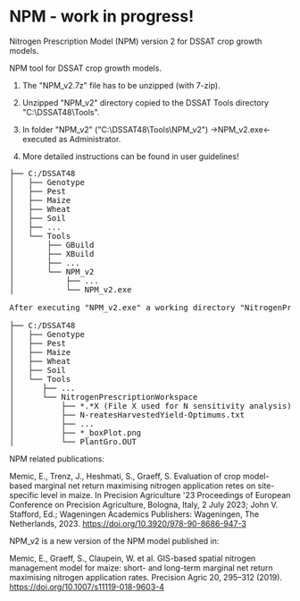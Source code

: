 # NPM - work in progress!

Nitrogen Prescription Model (NPM) version 2 for DSSAT crop growth models.

NPM tool for DSSAT crop growth models.

1. The "NPM_v2.7z" file has to be unzipped (with 7-zip). 

2. Unzipped "NPM_v2" directory copied to the DSSAT Tools directory "C:\DSSAT48\Tools". 

3. In folder "NPM_v2" ("C:\DSSAT48\Tools\NPM_v2")  ->NPM_v2.exe<- executed as Administrator.

4. More detailed instructions can be found in user guidelines!


<pre>
├── C:/DSSAT48
│   ├── Genotype
│   ├── Pest
│   ├── Maize
│   ├── Wheat
│   ├── Soil
│   ├── ...	
│   └── Tools
│       ├── GBuild
│       ├── XBuild
│       ├── ...
│       └── NPM_v2
│           ├── ...
│           └── NPM_v2.exe	

After executing "NPM_v2.exe" a working directory "NitrogenPrescriptionWorkspace" is created in "Tools" directory where optimization is conducted and optimization output files saved:

├── C:/DSSAT48
│   ├── Genotype
│   ├── Pest
│   ├── Maize
│   ├── Wheat
│   ├── Soil
│   └── Tools	
│      ├── ...	
│      └── NitrogenPrescriptionWorkspace
│          ├── *.*X (File X used for N sensitivity analysis)
│          ├── N-reatesHarvestedYield-Optimums.txt
│          ├── ...
│          ├── *_boxPlot.png	
│          └── PlantGro.OUT
</pre>

NPM related publications:

Memic, E., Trenz, J., Heshmati, S., Graeff, S. Evaluation of crop model-based marginal net return maximising nitrogen application retes on site-specific level in maize. In Precision Agriculture '23 Proceedings of European Conference on Precision Agriculture, Bologna, Italy, 2 July 2023; John V. Stafford, Ed.; Wageningen Academics Publishers: Wageningen, The Netherlands, 2023. https://doi.org/10.3920/978-90-8686-947-3


NPM_v2 is a new version of the NPM model published in:

Memic, E., Graeff, S., Claupein, W. et al. GIS-based spatial nitrogen management model for maize: short- and long-term marginal net return maximising nitrogen application rates. Precision Agric 20, 295–312 (2019). https://doi.org/10.1007/s11119-018-9603-4


